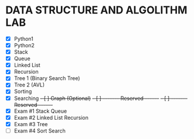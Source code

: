 # DATA STRUCTURE AND ALGOLITHM LAB
- [x] Python1
- [x] Python2
- [x] Stack
- [x] Queue
- [x] Linked List
- [x] Recursion
- [X] Tree 1 (Binary Search Tree)
- [x] Tree 2 (AVL)
- [x] Sorting
- [x] Searching
~~- [ ] Graph (Optional)~~
~~- [ ] ------- Reserved ------~~
~~- [ ] ------- Reserved ------~~
- [X] Exam #1 Stack Queue
- [x] Exam #2 Linked List Recursion
- [x] Exam #3 Tree
- [ ] Exam #4 Sort Search